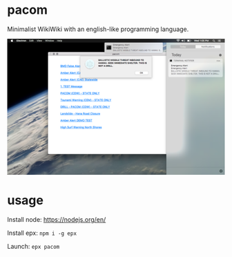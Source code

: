 # pacom
Minimalist WikiWiki with an english-like programming language.

![](screenshot.png)

# usage

Install node: https://nodejs.org/en/

Install epx: ```npm i -g epx```

Launch: ```epx pacom```
